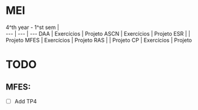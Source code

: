 # MEI





4^th year - 1^st sem |  
--- | --- | ---
DAA | Exercícios | Projeto
ASCN | Exercícios | Projeto
ESR |  | Projeto
MFES | Exercícios | Projeto
RAS |  | Projeto
CP | Exercícios | Projeto






# TODO

## MFES:
- [ ] Add TP4
